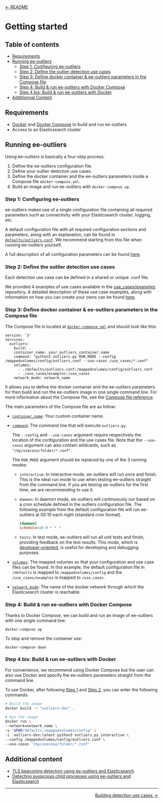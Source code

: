 <p align="left"><a href="../README.md">&#8592; README</a></p>

# Getting started

## Table of contents
- [Requirements](#requirements)
- [Running ee-outliers](#running-ee-outliers)
    - [Step 1: Configuring ee-outliers](#step-1-configuring-ee-outliers)
    - [Step 2: Define the outlier detection use cases](#step-2-define-the-outlier-detection-use-cases)
    - [Step 3: Define docker container & ee-outliers parameters in the Compose file](#step-3-define-docker-container--ee-outliers-parameters-in-the-compose-file)
    - [Step 4: Build & run ee-outliers with Docker Compose](#step-4-build--run-ee-outliers-with-docker-compose)
    - [Step 4 bis: Build & run ee-outliers with Docker](#step-4-bis-build--run-ee-outliers-with-docker)
- [Additionnal Content](#additional-content)

## Requirements
- [Docker](https://docs.docker.com/get-docker/) and [Docker Compose](https://docs.docker.com/compose/install/) to build and run ee-outliers
- Access to an Elasticsearch cluster

## Running ee-outliers

Using ee-outliers is basically a four-step process:
1. Define the ee-outliers configuration file. 
2. Define your outlier detection use cases.
3. Define the docker container and the ee-outliers parameters inside a Compose file `docker-compose.yml`.
4. Build an image and run ee-outliers with `docker-compose up`.

### Step 1: Configuring ee-outliers

ee-outliers makes use of a single configuration file containing all required parameters such as connectivity 
with your Elasticsearch cluster, logging, etc.

A default configuration file with all required configuration sections and parameters, along with an explanation, can be
 found in [`defaults/outliers.conf`](../defaults/outliers.conf). We recommend starting from this file when running 
 ee-outliers yourself.
 
A full description of all configuration parameters can be found [here](CONFIG_PARAMETERS.md).  

### Step 2: Define the outlier detection use cases

Each detection use case can be defined in a shared or unique .conf file.

We provided 4 examples of use cases available in the [use_cases/examples](../use_cases/examples) repository.
A detailed description of these use case examples, along with information on how you can create your owns can be found 
[here](CONFIG_OUTLIERS.md).

### Step 3: Define docker container & ee-outliers parameters in the Compose file

The Compose file is located at [`docker-compose.yml`](../docker-compose.yml) and should look like this:

```
version: '3'
services:
  outliers:
    build: .
    container_name: your_outliers_container_name
    command: "python3 outliers.py RUN_MODE --config /mappedvolumes/config/outliers.conf --use-cases /use_cases/*.conf"
    volumes:
      - ./defaults/outliers.conf:/mappedvolumes/config/outliers.conf
      - ./use_cases/examples:/use_cases
    network_mode: network_name
```
It allows you to define the docker container and the ee-outliers parameters for then build and run the ee-outliers image
in one single command line. For more information about the Compose file, see the 
[Compose file reference](https://docs.docker.com/compose/compose-file/).

The main parameters of the Compose file are as follow:

- [`container_name`](https://docs.docker.com/compose/compose-file/#compose-file-structure-and-examples#container_name):
Your custom container name.

- [`command`](https://docs.docker.com/compose/compose-file/#command):
The command line that will execute `outliers.py`.

    The `--config` and `--use-cases` argument require respectively the location of the configuration and the use cases file.
    Note that the `--use-cases` argument can also contain wildcards, such as ``"/my/usecase/folder/*.conf"``.

    The `RUN_MODE` argument should be replaced by one of the 3 running modes:

    - `interactive`: In interactive mode, ee-outliers will run once and finish. 
    This is the ideal run mode to use when testing ee-outliers straight from the command line.
    If you are testing ee-outliers for the first time, we are recommending to use it.

    - `daemon`: In daemon mode, ee-outliers will continuously run based on a cron schedule defined in the outliers 
    configuration file.
    The following example from the default configuration file will run ee-outliers at 00:10 each night (standard cron format).

        ```ini
        [daemon]
        schedule=10 0 * * *
        ```
    
    - `tests`: In test mode, ee-outliers will run all unit tests and finish, providing feedback on the test results. 
    This mode, which is 
    [developer-oriented](https://github.com/NVISO-BE/ee-outliers/blob/master/documentation/DEVELOPMENT.md), is useful for 
    developing and debugging purposes.

- [`volumes`](https://docs.docker.com/compose/compose-file/#volumes):
The mapped volumes so that your configuration  and use case files can be found. In this example, the default 
configuration file in ``/defaults`` is mapped to ``/mappedvolumes/config`` and the ``/use_cases/examples`` is mapped to 
``/use_cases``.

- [`network_mode`](https://docs.docker.com/compose/compose-file/#network_mode):
The name of the docker network through which the Elasticsearch cluster is reachable.

### Step 4: Build & run ee-outliers with Docker Compose

Thanks to Docker Compose, we can build and run an image of ee-outliers with one single command line:

```
docker-compose up
```

To stop and remove the container use:

```
docker-compose down
```

### Step 4 bis: Build & run ee-outliers with Docker

For convenience, we recommend using Docker Compose but the user can also use Docker and specify the ee-outliers 
parameters straight from the command line. 
 
To use Docker, after following [Step 1](#step-1-configuring-ee-outliers) and 
[Step 2](#step-2-define-the-outlier-detection-use-cases), you can enter the following commands:

```BASH
# Build the image
docker build -t "outliers-dev" .

# Run the image
docker run \
--network=network_name \
-v "$PWD/defaults:/mappedvolumes/config" \
-i  outliers-dev:latest python3 outliers.py interactive \
--config /mappedvolumes/config/outliers.conf \
--use-cases "/my/usecase/folder/*.conf"
```

## Additional content

- [TLS beaconing detection using ee-outliers and Elasticsearch](https://blog.nviso.eu/2018/12/11/tls-beaconing-detection-using-ee-outliers-and-elasticsearch/)
- [Detecting suspicious child processes using ee-outliers and Elasticsearch](https://blog.nviso.eu/2018/12/21/detecting-suspicious-child-processes-using-ee-outliers-and-elasticsearch/)

---

<p align="right"><a href="CONFIG_OUTLIERS.md">Building detection use cases &#8594;</a></p>
